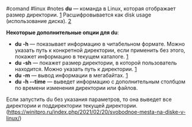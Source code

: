 #comand #linux #notes 
**du** — команда в Linux, которая отображает размер директории. [1](https://winitpro.ru/index.php/2021/02/20/svobodnoe-mesta-na-diske-v-linux/) Расшифровывается как disk usage (использование диска). [2](https://rebrainme.com/blog/linux/kak-uznat-skolko-mesta-zanimayut-fajly-i-direktorii-v-linux/)

**Некоторые дополнительные опции для du**:

- **du -h** — показывает информацию в читабельном формате. Можно указать путь к конкретной директории, если применить без этого, покажет информацию в текущем каталоге. [1](https://winitpro.ru/index.php/2021/02/20/svobodnoe-mesta-na-diske-v-linux/)
- **du -sh** — покажет размер директории, в которой пользователь находится. Можно указать путь к директории. [1](https://winitpro.ru/index.php/2021/02/20/svobodnoe-mesta-na-diske-v-linux/)
- **du -m** — вывод информации в мегабайтах. [1](https://winitpro.ru/index.php/2021/02/20/svobodnoe-mesta-na-diske-v-linux/)
- **du -h --time** — выведет информацию с дополнительным столбцом по времени изменения директории или файлов. 

Если запустить du без указания параметров, то она выведет все директории и поддиректории текущей директории.
 (https://winitpro.ru/index.php/2021/02/20/svobodnoe-mesta-na-diske-v-linux/)